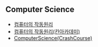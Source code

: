 ## Computer Science

+ [컴퓨터의 작동원리](./how-to-computers-work.md)
+ [컴퓨터의 작동원리(칸아카데미)](./how-to-computers-work-khanacademy.md)
+ [ComputerScience(CrashCourse)](./ComputerScience-CrashCourse.md)